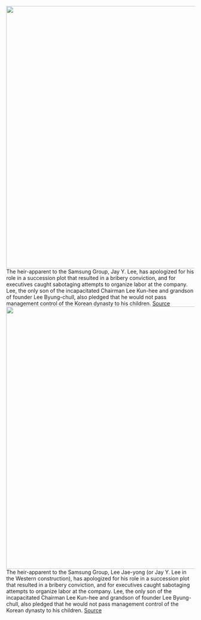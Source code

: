 <img src='https://cdn.vox-cdn.com/thumbor/YP_mW4HvTm1mYQoZFkl6NdbTcps=/0x0:4500x2951/1200x800/filters:focal(3205x1238:3925x1958)/cdn.vox-cdn.com/uploads/chorus_image/image/66758022/1211910238.jpg.0.jpg' width='700px' /><br/>
The heir-apparent to the Samsung Group, Jay Y. Lee, has apologized for his role in a succession plot that resulted in a bribery conviction, and for executives caught sabotaging attempts to organize labor at the company. Lee, the only son of the incapacitated Chairman Lee Kun-hee and grandson of founder Lee Byung-chull, also pledged that he would not pass management control of the Korean dynasty to his children.
<a href='https://www.theverge.com/2020/5/6/21249040/jay-y-lee-apology-samsung-heir-bribery'> Source <a/><img src='https://cdn.vox-cdn.com/thumbor/YP_mW4HvTm1mYQoZFkl6NdbTcps=/0x0:4500x2951/1200x800/filters:focal(3205x1238:3925x1958)/cdn.vox-cdn.com/uploads/chorus_image/image/66758022/1211910238.jpg.0.jpg' width='700px' /><br/>
The heir-apparent to the Samsung Group, Lee Jae-yong (or Jay Y. Lee in the Western construction), has apologized for his role in a succession plot that resulted in a bribery conviction, and for executives caught sabotaging attempts to organize labor at the company. Lee, the only son of the incapacitated Chairman Lee Kun-hee and grandson of founder Lee Byung-chull, also pledged that he would not pass management control of the Korean dynasty to his children.
<a href='https://www.theverge.com/2020/5/6/21249040/jay-y-lee-apology-samsung-heir-bribery'> Source <a/>